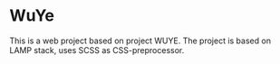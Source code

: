 # WuYe

This is a web project based on project WUYE. The project is based on LAMP stack, uses SCSS as CSS-preprocessor.


